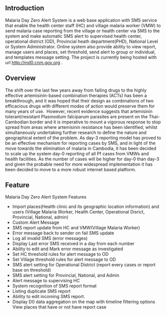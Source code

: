 ## Introduction

Malaria Day Zero Alert System is a web base application with SMS service that  enable the health center staff (HC) and village malaria worker (VMW) to send malaria case reporting  from the village or health center via SMS to the system and make automatic SMS alert to supervised health center, operational district (OD), Provincial heath department(PHD), National Level or System Administrator. Online system also provide ability to view  report, manage users and places, set threshold,  send alert to group or individual, and templates message setting. The project is currently being hosted with url http://md0.cnm.gov.org  .

## Overview

The shift over the last few years away from failing drugs to the highly effective artemisinin-based combination therapies (ACTs) has been a breakthrough, and it was hoped that their design as combinations of two efficacious drugs with different modes of action would preserve them for many years of use.  However, recent evidence suggests that artemisinin tolerant/resistant Plasmodium falciparum parasites are present on the Thai-Cambodian border and it is imperative to mount a vigorous response to stop spread from areas where artemisinin resistance has been identified, whilst simultaneously undertaking further research to define the nature and geographical extent of the problem.
As day-3 reporting model has proved to be an effective mechanism for reporting cases by SMS, and in light of the move towards the elimination of malaria in Cambodia, it has been decided to scale up the system day-0 reporting of all Pf cases from VMWs and health facilities. As the number of cases will be higher for day-0 than day-3 and given the probable need for more widespread implementation it has been decided to move to a more robust internet based platform.

## Feature

Malaria Day Zero Alert System Features
* Import places(Health clinic and its geographic location information) and  users (Village Malaria Worker, Health Center, Operational Disrict, Provincial, National, admin)
* Custom Alert Message
* SMS report update from HC and VMW(Village Malaria Worker)
* Error message back to sender on fail SMS update
* Log all invalid SMS (error messages)
* Display Last error SMS received in a day from each number
* Ability to edit and Mark error message as investigated
* Set HC threshold rules for alert message to OD
* Set Village threshold rules for alert message to OD
* SMS alert setting for Operational District (report every cases or report base on threshold)
* SMS alert setting for Provincial, National, and Admin
* Alert message to supervising HC
* System recognition of   SMS report format
* Listing duplicate SMS report
* Ability to edit incoming SMS report.
* Display D0 data  aggregation on the map with timeline filtering options View  places that have or not have report case

